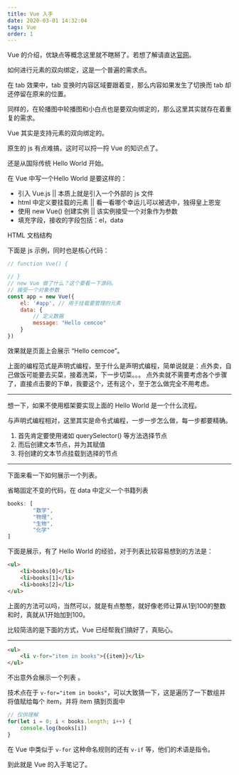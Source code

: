```yaml
---
title: Vue 入手
date: 2020-03-01 14:32:04
tags: Vue
order: 1
---
```


Vue 的介绍，优缺点等概念这里就不瞎掰了。若想了解请直达[官网](https://cn.vuejs.org/index.html)。
<!--more-->

如何进行元素的双向绑定，这是一个普遍的需求点。

在 tab 效果中，tab 变换时内容区域要跟着变，那么内容如果发生了切换而 tab 却还停留在原来的位置。

同样的，在轮播图中轮播图和小白点也是要双向绑定的，那么这里其实就存在着重复的需求。

Vue 其实是支持元素的双向绑定的。

原生的 js 有点难搞，这时可以捋一捋 Vue 的知识点了。

还是从国际传统 Hello World 开始。

在 Vue 中写一个Hello World 是要这样的：
- 引入 Vue.js || 本质上就是引入一个外部的 js 文件
- html 中定义要挂载的元素 || 看一看哪个幸运儿可以被选中，独得皇上恩宠
- 使用 new Vue() 创建实例 || 该实例接受一个对象作为参数
- 填充字段，接收的字段包括：el，data




HTML 文档结构



下面是 js  示例，同时也是核心代码：
```js
// function Vue() {

// }
// new Vue 做了什么？这个要看一下源码。
// 接受一个对象参数
const app = new Vue({
    el: '#app', // 用于挂载要管理的元素
    data: {
        // 定义数据
        message: "Hello cemcoe"
    }
})
```
效果就是页面上会展示 “Hello cemcoe”。

上面的编程范式是声明式编程，至于什么是声明式编程，简单说就是：点外卖，自己做饭可能要去买菜，接着洗菜，下一步切菜。。。
点外卖就不需要考虑各个步骤了，直接点击要的下单，我要这个，还有这个，至于怎么做完全不用考虑。


---


想一下，如果不使用框架要实现上面的 Hello World 是一个什么流程。

与声明式编程相对，这里其实是命令式编程，一步一步怎么做，每一步都要精确。
1. 首先肯定要使用诸如 querySelector() 等方法选择节点
2. 而后创建文本节点，并为其赋值
3. 将创建的文本节点挂载到选择的节点


----

下面来看一下如何展示一个列表。

省略固定不变的代码，在 data 中定义一个书籍列表
```js
books: [
        "数学",
        "物理",
        "生物",
        "化学"
]
```

下面是展示，有了 Hello World 的经验，对于列表比较容易想到的方法是：
```html
<ul>
    <li>books[0]</li>
    <li>books[1]</li>
    <li>books[2]</li>
</ul>
```

上面的方法可以吗，当然可以，就是有点憨憨，就好像老师让算从1到100的整数和时，真就从1开始加到100。


比较简洁的是下面的方式，Vue 已经帮我们搞好了，真贴心。

---

```html
<ul>
    <li v-for="item in books">{{item}}</li>
</ul>
```

不出意外会展示一个列表 。

技术点在于 `v-for="item in books"`，可以大致猜一下，这是遍历了一下数组并将值赋给每个 item，并将 item 搞到页面中
```js
// 仅供理解
for(let i = 0; i < books.length; i++) {
    console.log(books[i])
}
```
在 Vue 中类似于 `v-for` 这种命名规则的还有 `v-if` 等，他们的术语是指令。

到此就是 Vue 的入手笔记了。

